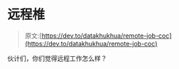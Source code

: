 # 远程椎

> 原文:[https://dev.to/datakhukhua/remote-job-coc](https://dev.to/datakhukhua/remote-job-coc)

伙计们，你们觉得远程工作怎么样？